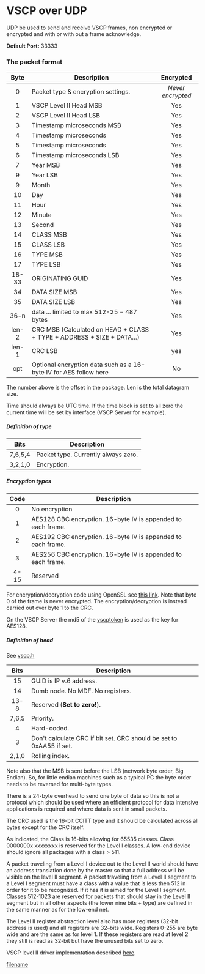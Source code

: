# VSCP over UDP

UDP be used to send and receive VSCP frames, non encrypted or encrypted and with or with out a frame acknowledge.

**Default Port:** 33333

### The packet format

 | Byte  | Description | Encrypted | 
 | :----:  | ----------- | :---------: | 
 | 0     | Packet type & encryption settings. | _Never encrypted_ | 
 | 1     | VSCP Level II Head MSB             | Yes                 | 
 | 2     | VSCP Level II Head LSB             | Yes                 | 
 | 3     | Timestamp microseconds MSB         | Yes                 | 
 | 4     | Timestamp microseconds             | Yes                 | 
 | 5     | Timestamp microseconds             | Yes                 | 
 | 6     | Timestamp microseconds LSB         | Yes                 | 
 | 7     | Year MSB                           | Yes                 | 
 | 9     | Year LSB                           | Yes                 | 
 | 9     | Month                              | Yes                 | 
 | 10    | Day                                | Yes                 | 
 | 11    | Hour                               | Yes                 | 
 | 12    | Minute                             | Yes                 | 
 | 13    | Second                             | Yes                 | 
 | 14    | CLASS MSB                          | Yes                 | 
 | 15    | CLASS LSB                          | Yes                 | 
 | 16    | TYPE MSB                           | Yes                 | 
 | 17    | TYPE LSB                           | Yes                 | 
 | 18-33 | ORIGINATING GUID                   | Yes                 | 
 | 34    | DATA SIZE MSB                      | Yes                 | 
 | 35    | DATA SIZE LSB                      | Yes                 | 
 | 36-n  | data ... limited to max 512-25 = 487 bytes  | Yes        | 
 | len-2 | CRC MSB (Calculated on HEAD + CLASS + TYPE + ADDRESS + SIZE + DATA…) | Yes | 
 | len-1 | CRC LSB  | yes | 
 | opt   | Optional encryption data such as a 16-byte IV for AES follow here | No | 

The number above is the offset in the package. Len is the total datagram size.

Time should always be UTC time. If the time block is set to all zero the current time will be set by interface (VSCP Server for example).

##### Definition of type

 | Bits | Description | 
 | :----: | ----------- | 
 | 7,6,5,4 | Packet type. Currently always zero. | 
 | 3,2,1,0 | Encryption. | 

##### Encryption types

 | Code | Description | 
 | :----: | ----------- | 
 | 0    | No encryption | 
 | 1    | AES128 CBC encryption. 16-byte IV is appended to each frame. | 
 | 2    | AES192 CBC encryption. 16-byte IV is appended to each frame. | 
 | 3    | AES256 CBC encryption. 16-byte IV is appended to each frame. | 
 | 4-15 | Reserved | 

For encryption/decryption code using OpenSSL see [this link](https:///wiki.openssl.org/index.php/EVP_Authenticated_Encryption_and_Decryption). Note that byte 0 of the frame is never encrypted. The encryption/decryption is instead carried out over byte 1 to the CRC.

On the VSCP Server the md5 of the [vscptoken](https://docs.vscp.org/vscpd/13.1/#/configuring_the_vscp_daemon?id=security) is used as the key for AES128.

##### Definition of head

See [vscp.h](https:///github.com/grodansparadis/vscp/blob/master/src/vscp/common/vscp.h)

 | Bits  | Description | 
 | :----:  | ----------- | 
 | 15    | GUID is IP v.6 address. | 
 | 14    | Dumb node. No MDF. No registers. | 
 | 13-8  | Reserved (**Set to zero!**). | 
 | 7,6,5 | Priority. | 
 | 4     | Hard-coded. | 
 | 3     | Don't calculate CRC if bit set. CRC should be set to 0xAA55 if set. | 
 | 2,1,0 | Rolling index. | 

Note also that the MSB is sent before the LSB (network byte order, Big Endian). So, for little endian machines such as a typical PC the byte order needs to be reversed for multi-byte types.

There is a 24-byte overhead to send one byte of data so this is not a protocol which should be used where an efficient protocol for data intensive applications is required and where data is sent in small packets.

The CRC used is the 16-bit CCITT type and it should be calculated across all bytes except for the CRC itself.

As indicated, the Class is 16-bits allowing for 65535 classes. Class 0000000x xxxxxxxx is reserved for the Level I classes. A low-end device should ignore all packages with a class > 511.

A packet traveling from a Level I device out to the Level II world should have an address translation done by the master so that a full address will be visible on the level II segment. A packet traveling from a Level II segment to a Level I segment must have a class with a value that is less then 512 in order for it to be recognized. If it has it is aimed for the Level I segment. Classes 512-1023 are reserved for packets that should stay in the Level II segment but in all other aspects (the lower nine bits + type) are defined in the same manner as for the low-end net.

The Level II register abstraction level also has more registers (32-bit address is used) and all registers are 32–bits wide. Registers 0-255 are byte wide and are the same as for level 1. If these registers are read at level 2 they still is read as 32-bit but have the unused bits set to zero. 

VSCP level II driver implementation described [here](https://github.com/grodansparadis/vscpl2drv-udp).



[filename](./bottom_copyright.md ':include')
 
